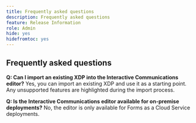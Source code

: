 ```yaml
---
title: Frequently asked questions
description: Frequently asked questions
feature: Release Information
role: Admin
hide: yes
hidefromtoc: yes
---
```


## Frequently asked questions

**Q: Can I import an existing XDP into the Interactive Communications editor?**
Yes, you can import an existing XDP and use it as a starting point. Any unsupported features are highlighted during the import process.

**Q: Is the Interactive Communications editor available for on-premise deployments?**
No, the editor is only available for Forms as a Cloud Service deployments.

